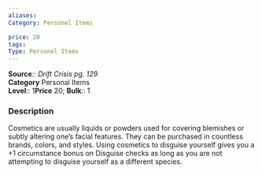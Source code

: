 ```yaml
---
aliases: 
Category: Personel Items

price: 20
tags: 
Type: Personel Items
---
```

**Source**:: _Drift Crisis pg. 129_  
**Category** Personal Items  
**Level**:: 1**Price** 20; **Bulk**:: 1

### Description

Cosmetics are usually liquids or powders used for covering blemishes or subtly altering one’s facial features. They can be purchased in countless brands, colors, and styles. Using cosmetics to disguise yourself gives you a +1 circumstance bonus on Disguise checks as long as you are not attempting to disguise yourself as a different species.
